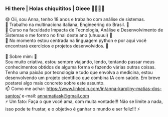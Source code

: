 ### Hi there | Holas chiquititos | Oieee 👋✨✨✨

<!--
**annamatias/annamatias** is a ✨ _special_ ✨ repository because its `README.md` (this file) appears on your GitHub profile.

Here are some ideas to get you started:

- 🔭 I’m currently working on ...
- 🌱 I’m currently learning ...
- 👯 I’m looking to collaborate on ...
- 🤔 I’m looking for help with ...
- 💬 Ask me about ...
- 📫 How to reach me: ...
- 😄 Pronouns: ...
- ⚡ Fun fact: ...

Escolha um idioma: português | español | inglês 

😄 Yo soy Anna, tengo 18 años. </br>
🔭 Estoy trabajando en análisis de sistemas en la multinacional italiana, Engineering del Brasil. 🔭</br>
🌱 Curso en el universidad impacta, análisis y desarrollo de sistemas, que finaliza a finales de este año! 🌱</br>
🌱 El momento estoy centrada en la lenguaje python y aquí tu encontrarás ejercicios e proyectos desarrolados. 🌱</br>
🌱 También estoy viendo shell cript que es muy importante en la área en que trabajo. 🌱</br>
</br>
💬 Sobre mí: 💬</br>
Soy mucho creativa, estoy siempre estudiando, leyendo y viajando. Yo admito que tengo un enamorado por tecnología y medicina jajaja, por cuenta de ello estoy trabajando en un proyecto científico que combina IA con salud.</br>
</br>
📫 Como encontrarme heuehuehueh:</br>
https://www.linkedin.com/in/anna-karoliny-matias-dos-santos/  e-mail: annamatiask@gmail.com
</br>
</br>
⚡ Un hecho: yo viajo en la mayonesa hahahahha ⚡
-->

😄 Oii, sou Anna, tenho 18 anos e trabalho com análise de sistemas.</br>
🔭 Trabalho na multinaciona italiana, Engineering do Brasil. 🔭</br>
🌱 Curso na faculdade Impacta de Tecnologia, Análise e Desenvolvimento de Sistemas e me formo no final deste ano (uhuuuul) 🌱</br>
🌱 No momento estou centrada na linguagem python e por aqui você encontrará exercícios e projetos desenvolvidos. 🌱</br>
</br>
💬 Sobre mim: 💬</br>
Sou muito criativa, estou sempre viajando, lendo, tentando passar meus conhecimentos obtidos de alguma forma e fazendo várias outras coisas. Tenho uma paixão por tecnologia e tudo que envolva a medicina, estou desenvolvendo um projeto cientifico que combina IA com saúde. Em breve postarei algo mais concreto sobre este assunto.
</br> 
📫 Como me achar: 
https://www.linkedin.com/in/anna-karoliny-matias-dos-santos/  e-mail: annamatiask@gmail.com
</br>
⚡ Um fato: Faça o que você ama, com muita vontade!!! Não se limite a nada, isso pode te frustar, e o objetivo é ganhar o mundo e ser feliz!!! ⚡
